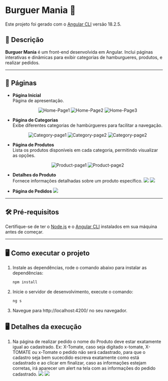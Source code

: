 # Burguer Mania 🍔

Este projeto foi gerado com o [Angular CLI](https://github.com/angular/angular-cli) versão 18.2.5.

## 📖 Descrição

**Burguer Mania** é um front-end desenvolvida em Angular. Inclui páginas interativas e dinâmicas para exibir categorias de hamburgueres, produtos, e realizar pedidos.

---

## 🚀 Páginas

- **Página Inicial**  
  Página de apresentação.
  <div align="center">

  ![Home-Page1](img/Home-Page.png)
  ![Home-Page2](/img/home-page-2.png)
  ![Home-Page3](/img/home-page-3.png)

  </div>

- **Página de Categorias**  
  Exibe diferentes categorias de hambúrgueres para facilitar a navegação.

    <div align="center">

  ![Category-page1](/img/category-page.png)
  ![Category-page2](/img/category-page-2.png)
   ![Category-page2](/img/category-page-3.png)

  </div>



- **Página de Produtos**  
  Lista os produtos disponíveis em cada categoria, permitindo visualizar as opções.

  <div align="center">

  ![Product-page1](/img/product-page.png)
  ![Product-page2](/img/product-page-2.png)

  </div>


- **Detalhes do Produto**  
  Fornece informações detalhadas sobre um produto específico.
      <img src="/img/details-page.png">
      <img src="/img/details-page-2.png">

- **Página de Pedidos**
  <img src="/img/order-page.png">


---

## 🛠️ Pré-requisitos

Certifique-se de ter o [Node.js](https://nodejs.org/) e o [Angular CLI](https://angular.io/cli) instalados em sua máquina antes de começar.

---

## 🖥️ Como executar o projeto

1. Instale as dependências, rode o comando abaixo para instalar as dependências:
   ```bash
   npm install

   
3. Inicie o servidor de desenvolvimento, execute o comando:
      ```bash
      ng s
      
5. Navegue para http://localhost:4200/ no seu navegador.
  

## 🖥 Detalhes da execução

1. Na página de realizar pedido o nome do Produto deve estar exatamente igual ao cadastrado. Ex: X-Tomate, caso seja digitado x-tomate, X-TOMATE ou x-Tomate o pedido não será cadastrado, para que o cadastro seja bem sucecdido escreva exatamente como está cadastrado e ao clicar em finalizar, caso  as informações estejam corretas, irá aparecer um alert na tela com as informações do pedido cadastrado.
   <img src="/img/orderEX1.png">
   <img src="/img/orderEX2.png">
